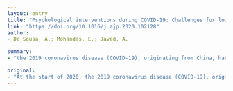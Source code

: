 ```yaml
---
layout: entry
title: "Psychological interventions during COVID-19: Challenges for low and middle income countries"
link: "https://doi.org/10.1016/j.ajp.2020.102128"
author:
- De Sousa, A.; Mohandas, E.; Javed, A.

summary:
- "the 2019 coronavirus disease (COVID-19), originating from China, has spread to the world. There have been increasing numbers of confirmed cases and deaths around the globe. The pandemic has paved the way for considerable psychological and psychosocial morbidity among the general public and health care providers. An array of guidelines has been put forward by multiple agencies for combating mental health challenges."

original:
- "At the start of 2020, the 2019 coronavirus disease (COVID-19), originating from China has spread to the world. There have been increasing numbers of confirmed cases and deaths around the globe. The COVID-19 pandemic has paved the way for considerable psychological and psychosocial morbidity among the general public and health care providers. An array of guidelines has been put forward by multiple agencies for combating mental health challenges. This paper addresses some of the mental health challenges faced by low and middle income countries (LMIC). It is worthwhile to note that these are challenges at the current stage of the pandemic and may change with the course of the pandemic itself."
---
```



